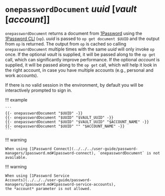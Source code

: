 # `onepasswordDocument` *uuid* [*vault* [*account*]]

`onepasswordDocument` returns a document from
[1Password](https://1password.com/) using the [1Password
CLI](https://developer.1password.com/docs/cli) (`op`). *uuid* is passed to `op
get document $UUID` and the output from `op` is returned. The output from `op`
is cached so calling `onepasswordDocument` multiple times with the same *uuid*
will only invoke `op` once. If the optional *vault* is supplied, it will be
passed along to the `op get` call, which can significantly improve performance.
If the optional *account* is supplied, it will be passed along to the `op
get` call, which will help it look in the right account, in case you have
multiple accounts (e.g., personal and work accounts).

If there is no valid session in the environment, by default you will be
interactively prompted to sign in.

!!! example

    ```
    {{- onepasswordDocument "$UUID" -}}
    {{- onepasswordDocument "$UUID" "$VAULT_UUID" -}}
    {{- onepasswordDocument "$UUID" "$VAULT_UUID" "$ACCOUNT_NAME" -}}
    {{- onepasswordDocument "$UUID" "" "$ACCOUNT_NAME" -}}
    ```

!!! warning

    When using [1Password Connect](../../../user-guide/password-managers/1password.md#1password-connect), `onepasswordDocument` is not available.

!!! warning

    When using [1Password Service
    Accounts](../../../user-guide/password-managers/1password.md#1password-service-accounts),
    the *account* parameter is not allowed.

